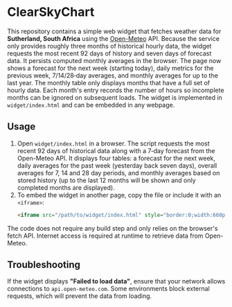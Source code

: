 # ClearSkyChart

This repository contains a simple web widget that fetches weather data for **Sutherland, South Africa** using the [Open-Meteo](https://open-meteo.com/) API. Because the service only provides roughly three months of historical hourly data, the widget requests the most recent 92 days of history and seven days of forecast data. It persists computed monthly averages in the browser. The page now shows a forecast for the next week (starting today), daily metrics for the previous week, 7/14/28‑day averages, and monthly averages for up to the last year. The monthly table only displays months that have a full set of hourly data. Each month's entry records the number of hours so incomplete months can be ignored on subsequent loads. The widget is implemented in `widget/index.html` and can be embedded in any webpage.

## Usage

1. Open `widget/index.html` in a browser. The script requests the most recent 92 days of historical data along with a 7‑day forecast from the Open-Meteo API. It displays four tables: a forecast for the next week, daily averages for the past week (yesterday back seven days), overall averages for 7, 14 and 28 day periods, and monthly averages based on stored history (up to the last 12 months will be shown and only completed months are displayed).
2. To embed the widget in another page, copy the file or include it with an `<iframe>`:
   ```html
   <iframe src="/path/to/widget/index.html" style="border:0;width:660px;height:600px"></iframe>
   ```

The code does not require any build step and only relies on the browser's fetch API. Internet access is required at runtime to retrieve data from Open-Meteo.

## Troubleshooting

If the widget displays **"Failed to load data"**, ensure that your network
allows connections to `api.open-meteo.com`. Some environments block external
requests, which will prevent the data from loading.
